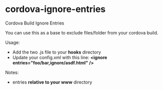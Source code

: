 # cordova-ignore-entries
Cordova Build Ignore Entries 

You can use this as a base to exclude files/folder from your cordova build. 

Usage: 
 - Add the two .js file to your **hooks** directory
 - Update your config.xml with this line: **&lt;ignore entries="**foo/bar,ignore/asdf.html**" /&gt;**

Notes: 
 - entries **relative to your www** directory
